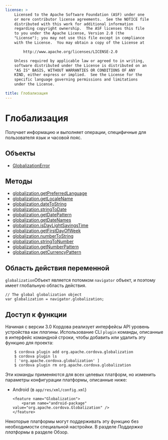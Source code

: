 ```yaml
---
license: >
    Licensed to the Apache Software Foundation (ASF) under one
    or more contributor license agreements.  See the NOTICE file
    distributed with this work for additional information
    regarding copyright ownership.  The ASF licenses this file
    to you under the Apache License, Version 2.0 (the
    "License"); you may not use this file except in compliance
    with the License.  You may obtain a copy of the License at

        http://www.apache.org/licenses/LICENSE-2.0

    Unless required by applicable law or agreed to in writing,
    software distributed under the License is distributed on an
    "AS IS" BASIS, WITHOUT WARRANTIES OR CONDITIONS OF ANY
    KIND, either express or implied.  See the License for the
    specific language governing permissions and limitations
    under the License.

title: Глобализация
---
```


# Глобализация

Получает информацию и выполняет операции, специфичные для пользователя язык и часовой пояс.

## Объекты

*   [GlobalizationError](GlobalizationError/globalizationerror.html)

## Методы

*   [globalization.getPreferredLanguage](globalization.getPreferredLanguage.html)
*   [globalization.getLocaleName](globalization.getLocaleName.html)
*   [globalization.dateToString](globalization.dateToString.html)
*   [globalization.stringToDate](globalization.stringToDate.html)
*   [globalization.getDatePattern](globalization.getDatePattern.html)
*   [globalization.getDateNames](globalization.getDateNames.html)
*   [globalization.isDayLightSavingsTime](globalization.isDayLightSavingsTime.html)
*   [globalization.getFirstDayOfWeek](globalization.getFirstDayOfWeek.html)
*   [globalization.numberToString](globalization.numberToString.html)
*   [globalization.stringToNumber](globalization.stringToNumber.html)
*   [globalization.getNumberPattern](globalization.getNumberPattern.html)
*   [globalization.getCurrencyPattern](globalization.getCurrencyPattern.html)

## Область действия переменной

`globalization`Объект является потомком `navigator` объект, и поэтому имеет глобальную область действия.

    // The global globalization object
    var globalization = navigator.globalization;
    

## Доступ к функции

Начиная с версии 3.0 Кордова реализует интерфейсы API уровень устройства как *плагины*. Использование CLI `plugin` команды, описанные в интерфейс командной строки, чтобы добавить или удалить эту функцию для проекта:

        $ cordova plugin add org.apache.cordova.globalization
        $ cordova plugin ls
        [ 'org.apache.cordova.globalization' ]
        $ cordova plugin rm org.apache.cordova.globalization
    

Эти команды применяются для всех целевых платформ, но изменить параметры конфигурации платформы, описанные ниже:

*   Android (в `app/res/xml/config.xml`)
    
        <feature name="Globalization">
            <param name="android-package" value="org.apache.cordova.Globalization" />
        </feature>
        

Некоторые платформы могут поддерживать эту функцию без необходимости специальной настройки. В разделе *Поддержка платформы* в разделе Обзор.